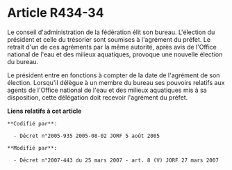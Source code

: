 # Article R434-34

Le conseil d'administration de la fédération élit son bureau. L'élection du président et celle du trésorier sont soumises à
l'agrément du préfet. Le retrait d'un de ces agréments par la même autorité, après avis de l'Office national de l'eau et des
milieux aquatiques, provoque une nouvelle élection du bureau.

Le président entre en fonctions à compter de la date de l'agrément de son élection. Lorsqu'il délègue à un membre du bureau
ses pouvoirs relatifs aux agents de l'Office national de l'eau et des milieux aquatiques mis à sa disposition, cette
délégation doit recevoir l'agrément du préfet.

**Liens relatifs à cet article**

	**Codifié par**:

	  - Décret n°2005-935 2005-08-02 JORF 5 août 2005

	**Modifié par**:

	  - Décret n°2007-443 du 25 mars 2007 - art. 8 (V) JORF 27 mars 2007
